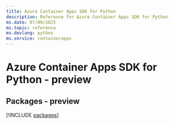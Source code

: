 ```yaml
---
title: Azure Container Apps SDK for Python
description: Reference for Azure Container Apps SDK for Python
ms.date: 07/09/2025
ms.topic: reference
ms.devlang: python
ms.service: containerapps
---
```

# Azure Container Apps SDK for Python - preview
## Packages - preview
[!INCLUDE [packages](container-apps-index.md)]